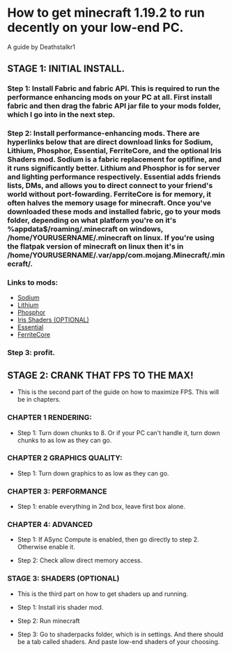 # How to get minecraft 1.19.2 to run decently on your low-end PC.
A guide by Deathstalkr1

## STAGE 1: INITIAL INSTALL.

### Step 1: Install Fabric and fabric API. This is required to run the performance enhancing mods on your PC at all. First install fabric and then drag the fabric API jar file to your mods folder, which I go into in the next step.

### Step 2: Install performance-enhancing mods. There are hyperlinks below that are direct download links for Sodium, Lithium, Phosphor, Essential, FerriteCore, and the optional Iris Shaders mod. Sodium is a fabric replacement for optifine, and it runs significantly better. Lithium and Phosphor is for server and lighting performance respectively. Essential adds friends lists, DMs, and allows you to direct connect to your friend's world without port-fowarding. FerriteCore is for memory, it often halves the memory usage for minecraft. Once you've downloaded these mods and installed fabric, go to your mods folder, depending on what platform you're on it's %appdata$/roaming/.minecraft on windows, /home/YOURUSERNAME/.minecraft on linux. If you're using the flatpak version of minecraft on linux then it's in /home/YOURUSERNAME/.var/app/com.mojang.Minecraft/.minecraft/.

### Links to mods:
* [Sodium](https://www.curseforge.com/minecraft/mc-mods/sodium/files/3957319)
* [Lithium](https://www.curseforge.com/minecraft/mc-mods/lithium/files/4151762)
* [Phosphor](https://www.curseforge.com/minecraft/mc-mods/phosphor/files/3832074)
* [Iris Shaders (OPTIONAL)](https://www.curseforge.com/minecraft/mc-mods/irisshaders/files/4143801)
* [Essential](https://essential.gg/download)
* [FerriteCore](https://www.curseforge.com/minecraft/mc-mods/ferritecore-fabric/files/4117902)

### Step 3: profit.

## STAGE 2: CRANK THAT FPS TO THE MAX!

- This is the second part of the guide on how to maximize FPS. This will be in chapters.

### CHAPTER 1 RENDERING:

* Step 1: Turn down chunks to 8. Or if your PC can't handle it, turn down chunks to as low as they can go.


### CHAPTER 2 GRAPHICS QUALITY:

* Step 1: Turn down graphics to as low as they can go.


### CHAPTER 3: PERFORMANCE

* Step 1: enable everything in 2nd box, leave first box alone.


### CHAPTER 4: ADVANCED

* Step 1: If ASync Compute is enabled, then go directly to step 2. Otherwise enable it.

* Step 2: Check allow direct memory access.


### STAGE 3: SHADERS (OPTIONAL)
- This is the third part on how to get shaders up and running.

* Step 1: Install iris shader mod.

* Step 2: Run minecraft

* Step 3: Go to shaderpacks folder, which is in settings. And there should be a tab called shaders. And paste low-end shaders of your choosing.
